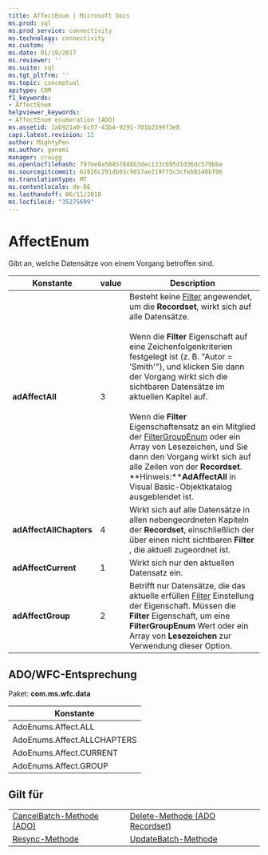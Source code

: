 ```yaml
---
title: AffectEnum | Microsoft Docs
ms.prod: sql
ms.prod_service: connectivity
ms.technology: connectivity
ms.custom: ''
ms.date: 01/19/2017
ms.reviewer: ''
ms.suite: sql
ms.tgt_pltfrm: ''
ms.topic: conceptual
apitype: COM
f1_keywords:
- AffectEnum
helpviewer_keywords:
- AffectEnum enumeration [ADO]
ms.assetid: 1ab921a0-6c57-43b4-9291-701b2599f3e8
caps.latest.revision: 11
author: MightyPen
ms.author: genemi
manager: craigg
ms.openlocfilehash: 797ee0a58457848b3dec133c695d1d36dc579bbe
ms.sourcegitcommit: 62826c291db93c9017ae219f75c3cfeb8140bf06
ms.translationtype: MT
ms.contentlocale: de-DE
ms.lasthandoff: 06/11/2018
ms.locfileid: "35275699"
---
```

# <a name="affectenum"></a>AffectEnum
Gibt an, welche Datensätze von einem Vorgang betroffen sind.  
  
|Konstante|value|Description|  
|--------------|-----------|-----------------|  
|**adAffectAll**|3|Besteht keine [Filter](../../../ado/reference/ado-api/filter-property.md) angewendet, um die **Recordset**, wirkt sich auf alle Datensätze.<br /><br /> Wenn die **Filter** Eigenschaft auf eine Zeichenfolgenkriterien festgelegt ist (z. B. "Autor = 'Smith'"), und klicken Sie dann der Vorgang wirkt sich die sichtbaren Datensätze im aktuellen Kapitel auf.<br /><br /> Wenn die **Filter** Eigenschaftensatz an ein Mitglied der [FilterGroupEnum](../../../ado/reference/ado-api/filtergroupenum.md) oder ein Array von Lesezeichen, und Sie dann den Vorgang wirkt sich auf alle Zeilen von der **Recordset**. **Hinweis:****AdAffectAll** in Visual Basic-Objektkatalog ausgeblendet ist.|  
|**adAffectAllChapters**|4|Wirkt sich auf alle Datensätze in allen nebengeordneten Kapiteln der **Recordset**, einschließlich der über einen nicht sichtbaren **Filter** , die aktuell zugeordnet ist.|  
|**adAffectCurrent**|1|Wirkt sich nur den aktuellen Datensatz ein.|  
|**adAffectGroup**|2|Betrifft nur Datensätze, die das aktuelle erfüllen [Filter](../../../ado/reference/ado-api/filter-property.md) Einstellung der Eigenschaft. Müssen die **Filter** Eigenschaft, um eine **FilterGroupEnum** Wert oder ein Array von **Lesezeichen** zur Verwendung dieser Option.|  
  
## <a name="adowfc-equivalent"></a>ADO/WFC-Entsprechung  
 Paket: **com.ms.wfc.data**  
  
|Konstante|  
|--------------|  
|AdoEnums.Affect.ALL|  
|AdoEnums.Affect.ALLCHAPTERS|  
|AdoEnums.Affect.CURRENT|  
|AdoEnums.Affect.GROUP|  
  
## <a name="applies-to"></a>Gilt für  
  
|||  
|-|-|  
|[CancelBatch-Methode (ADO)](../../../ado/reference/ado-api/cancelbatch-method-ado.md)|[Delete-Methode (ADO Recordset)](../../../ado/reference/ado-api/delete-method-ado-recordset.md)|  
|[Resync-Methode](../../../ado/reference/ado-api/resync-method.md)|[UpdateBatch-Methode](../../../ado/reference/ado-api/updatebatch-method.md)|
